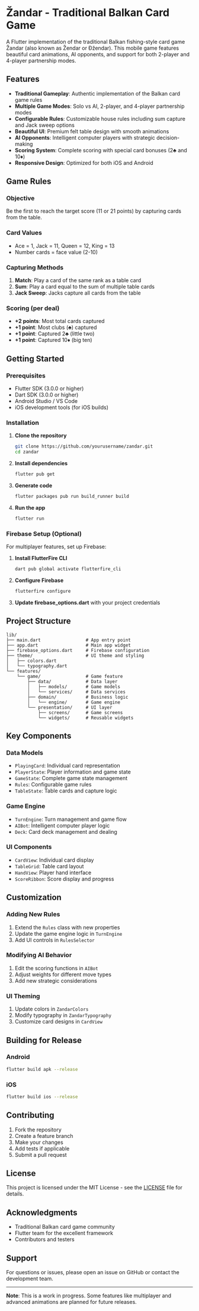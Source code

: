 # Žandar - Traditional Balkan Card Game

A Flutter implementation of the traditional Balkan fishing-style card game Žandar (also known as Žendar or Đžendar). This mobile game features beautiful card animations, AI opponents, and support for both 2-player and 4-player partnership modes.

## Features

- **Traditional Gameplay**: Authentic implementation of the Balkan card game rules
- **Multiple Game Modes**: Solo vs AI, 2-player, and 4-player partnership modes
- **Configurable Rules**: Customizable house rules including sum capture and Jack sweep options
- **Beautiful UI**: Premium felt table design with smooth animations
- **AI Opponents**: Intelligent computer players with strategic decision-making
- **Scoring System**: Complete scoring with special card bonuses (2♣ and 10♦)
- **Responsive Design**: Optimized for both iOS and Android

## Game Rules

### Objective
Be the first to reach the target score (11 or 21 points) by capturing cards from the table.

### Card Values
- Ace = 1, Jack = 11, Queen = 12, King = 13
- Number cards = face value (2-10)

### Capturing Methods
1. **Match**: Play a card of the same rank as a table card
2. **Sum**: Play a card equal to the sum of multiple table cards
3. **Jack Sweep**: Jacks capture all cards from the table

### Scoring (per deal)
- **+2 points**: Most total cards captured
- **+1 point**: Most clubs (♣) captured
- **+1 point**: Captured 2♣ (little two)
- **+1 point**: Captured 10♦ (big ten)

## Getting Started

### Prerequisites
- Flutter SDK (3.0.0 or higher)
- Dart SDK (3.0.0 or higher)
- Android Studio / VS Code
- iOS development tools (for iOS builds)

### Installation

1. **Clone the repository**
   ```bash
   git clone https://github.com/yourusername/zandar.git
   cd zandar
   ```

2. **Install dependencies**
   ```bash
   flutter pub get
   ```

3. **Generate code**
   ```bash
   flutter packages pub run build_runner build
   ```

4. **Run the app**
   ```bash
   flutter run
   ```

### Firebase Setup (Optional)

For multiplayer features, set up Firebase:

1. **Install FlutterFire CLI**
   ```bash
   dart pub global activate flutterfire_cli
   ```

2. **Configure Firebase**
   ```bash
   flutterfire configure
   ```

3. **Update firebase_options.dart** with your project credentials

## Project Structure

```
lib/
├── main.dart                 # App entry point
├── app.dart                  # Main app widget
├── firebase_options.dart     # Firebase configuration
├── theme/                    # UI theme and styling
│   ├── colors.dart
│   └── typography.dart
└── features/
    └── game/                 # Game feature
        ├── data/             # Data layer
        │   ├── models/       # Game models
        │   └── services/     # Data services
        ├── domain/           # Business logic
        │   └── engine/       # Game engine
        └── presentation/     # UI layer
            ├── screens/      # Game screens
            └── widgets/      # Reusable widgets
```

## Key Components

### Data Models
- `PlayingCard`: Individual card representation
- `PlayerState`: Player information and game state
- `GameState`: Complete game state management
- `Rules`: Configurable game rules
- `TableState`: Table cards and capture logic

### Game Engine
- `TurnEngine`: Turn management and game flow
- `AIBot`: Intelligent computer player logic
- `Deck`: Card deck management and dealing

### UI Components
- `CardView`: Individual card display
- `TableGrid`: Table card layout
- `HandView`: Player hand interface
- `ScoreRibbon`: Score display and progress

## Customization

### Adding New Rules
1. Extend the `Rules` class with new properties
2. Update the game engine logic in `TurnEngine`
3. Add UI controls in `RulesSelector`

### Modifying AI Behavior
1. Edit the scoring functions in `AIBot`
2. Adjust weights for different move types
3. Add new strategic considerations

### UI Theming
1. Update colors in `ZandarColors`
2. Modify typography in `ZandarTypography`
3. Customize card designs in `CardView`

## Building for Release

### Android
```bash
flutter build apk --release
```

### iOS
```bash
flutter build ios --release
```

## Contributing

1. Fork the repository
2. Create a feature branch
3. Make your changes
4. Add tests if applicable
5. Submit a pull request

## License

This project is licensed under the MIT License - see the [LICENSE](LICENSE) file for details.

## Acknowledgments

- Traditional Balkan card game community
- Flutter team for the excellent framework
- Contributors and testers

## Support

For questions or issues, please open an issue on GitHub or contact the development team.

---

**Note**: This is a work in progress. Some features like multiplayer and advanced animations are planned for future releases.
